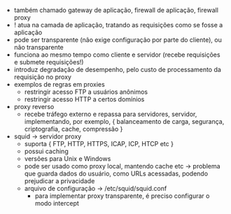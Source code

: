 * também chamado gateway de aplicação, firewall de aplicação, firewall proxy
* ! atua na camada de aplicação, tratando as requisições como se fosse a aplicação
* pode ser transparente (não exige configuração por parte do cliente), ou não transparente
* funciona ao mesmo tempo como cliente e servidor (recebe requisições e submete requisições!)
* introduz degradação de desempenho, pelo custo de processamento da requisição no proxy
* exemplos de regras em proxies
	* restringir acesso FTP a usuários anônimos
	* restringir acesso HTTP a certos domínios
* proxy reverso
	* recebe tráfego externo e repassa para servidores, servidor, implementando, por exemplo, { balanceamento de carga, segurança, criptografia, cache, compressão }
* squid -> servidor proxy
	* suporta { FTP, HTTP, HTTPS, ICAP, ICP, HTCP etc }
	* possui caching
	* versões para Unix e Windows
	* pode ser usado como proxy local, mantendo cache etc -> problema que guarda dados do usuário, como URLs acessadas, podendo prejudicar a privacidade
	* arquivo de configuração -> /etc/squid/squid.conf
		* para implementar proxy transparente, é preciso configurar o modo intercept